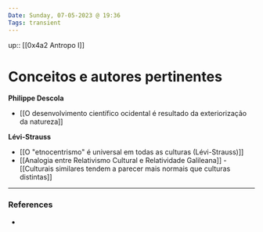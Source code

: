 ```yaml
---
Date: Sunday, 07-05-2023 @ 19:36
Tags: transient
---
```

up:: [[0x4a2 Antropo I]]

# Conceitos e autores pertinentes
**Philippe Descola**
- [[O desenvolvimento científico ocidental é resultado da exteriorização da natureza]]

**Lévi-Strauss**
- [[O "etnocentrismo" é universal em todas as culturas (Lévi-Strauss)]]
- [[Analogia entre Relativismo Cultural e Relatividade Galileana]]
		- [[Culturais similares tendem a parecer mais normais que culturas distintas]]





---
### References
- 